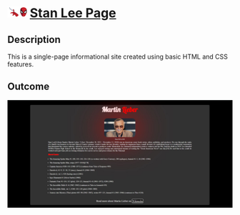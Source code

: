 # <a href="#"><img src="./img/clip-spiderman-web-20.png" alt="spider-man" width="50px">Stan Lee Page</a>

## Description
This is a single-page informational site created using basic HTML and CSS features.

## Outcome

![Project Snapshot](./img/Stan_Lee.JPG)
